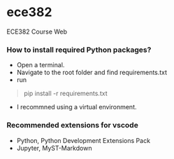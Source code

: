 # ece382
ECE382 Course Web

### How to install required Python packages? 
- Open a terminal.
- Navigate to the root folder and find requirements.txt
- run
> pip install -r requirements.txt
- I recommned using a virtual environment.

### Recommended extensions for vscode
- Python, Python Development Extensions Pack
- Jupyter, MyST-Markdown